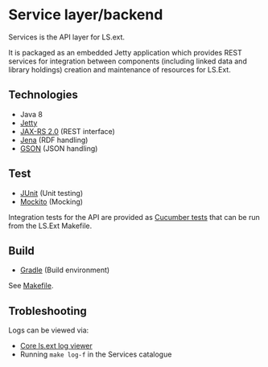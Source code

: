 # Service layer/backend

Services is the API layer for LS.ext. 

It is packaged as an embedded Jetty application which provides REST services for integration between components 
(including linked data and library holdings) creation and maintenance of resources for LS.Ext.

## Technologies

* Java 8
* [Jetty](http://www.eclipse.org/jetty/)
* [JAX-RS 2.0](https://jax-rs-spec.java.net/nonav/2.0-rev-a/apidocs/index.html) (REST interface)
* [Jena](https://jena.apache.org/documentation/rdf/index.html) (RDF handling)
* [GSON](https://github.com/google/gson) (JSON handling)

## Test

* [JUnit](http://junit.org/) (Unit testing)
* [Mockito](http://mockito.org/) (Mocking)

Integration tests for the API are provided as [Cucumber tests](../../test/features/katalogisering/api) that can be run from the LS.Ext Makefile.

## Build

* [Gradle](https://gradle.org/) (Build environment)

See [Makefile](Makefile).

## Trobleshooting

Logs can be viewed via:
* [Core ls.ext log viewer](https://github.com/digibib/ls.ext#monitoring-of-logs-with-devops-the-logserver)
* Running `make log-f` in the Services catalogue
